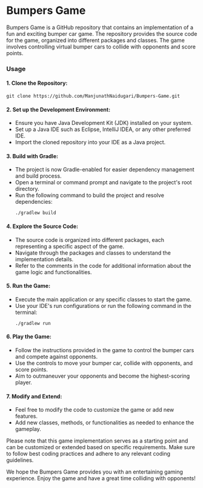 # Bumpers Game

Bumpers Game is a GitHub repository that contains an implementation of a fun and exciting bumper car game. The repository provides the source code for the game, organized into different packages and classes. The game involves controlling virtual bumper cars to collide with opponents and score points.

### Usage

#### 1. Clone the Repository:
```shell
git clone https://github.com/ManjunathNaidugari/Bumpers-Game.git
```

#### 2. Set up the Development Environment:
- Ensure you have Java Development Kit (JDK) installed on your system.
- Set up a Java IDE such as Eclipse, IntelliJ IDEA, or any other preferred IDE.
- Import the cloned repository into your IDE as a Java project.

#### 3. Build with Gradle:
- The project is now Gradle-enabled for easier dependency management and build process.
- Open a terminal or command prompt and navigate to the project's root directory.
- Run the following command to build the project and resolve dependencies:
  ```shell
  ./gradlew build
  ```

#### 4. Explore the Source Code:
- The source code is organized into different packages, each representing a specific aspect of the game.
- Navigate through the packages and classes to understand the implementation details.
- Refer to the comments in the code for additional information about the game logic and functionalities.

#### 5. Run the Game:
- Execute the main application or any specific classes to start the game.
- Use your IDE's run configurations or run the following command in the terminal:
  ```shell
  ./gradlew run
  ```

#### 6. Play the Game:
- Follow the instructions provided in the game to control the bumper cars and compete against opponents.
- Use the controls to move your bumper car, collide with opponents, and score points.
- Aim to outmaneuver your opponents and become the highest-scoring player.

#### 7. Modify and Extend:
- Feel free to modify the code to customize the game or add new features.
- Add new classes, methods, or functionalities as needed to enhance the gameplay.

Please note that this game implementation serves as a starting point and can be customized or extended based on specific requirements. Make sure to follow best coding practices and adhere to any relevant coding guidelines.

We hope the Bumpers Game provides you with an entertaining gaming experience. Enjoy the game and have a great time colliding with opponents!
